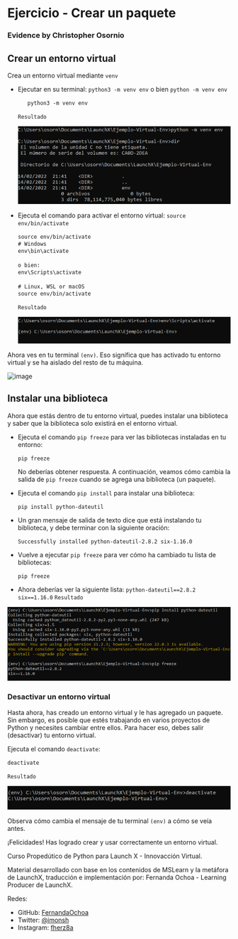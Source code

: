 # Ejercicio - Crear un paquete

### Evidence by Christopher Osornio

## Crear un entorno virtual

Crea un entorno virtual mediante `venv`

- Ejecutar en su terminal: `python3 -m venv env` o bien `python -m venv env`

  ```
     python3 -m venv env
  ```

  `Resultado`

  ![Creación entorno virtual](./evidence/module2-1.PNG)

- Ejecuta el comando para activar el entorno virtual: `source env/bin/activate`

  ```
  source env/bin/activate
  # Windows
  env\bin\activate

  o bien:
  env\Scripts\activate

  # Linux, WSL or macOS
  source env/bin/activate
  ```

  `Resultado`

  ![Activación entorno virtual](./evidence/module2-2.PNG)

Ahora ves en tu terminal `(env)`. Eso significa que has activado tu entorno virtual y se ha aislado del resto de tu máquina.

![image](https://user-images.githubusercontent.com/9124597/153076991-25e857c5-a910-4d54-80b9-47fce1b62147.png)

## Instalar una biblioteca

Ahora que estás dentro de tu entorno virtual, puedes instalar una biblioteca y saber que la biblioteca solo existirá en el entorno virtual.

- Ejecuta el comando `pip freeze` para ver las bibliotecas instaladas en tu entorno:

  ```
  pip freeze
  ```

  No deberías obtener respuesta. A continuación, veamos cómo cambia la salida de `pip freeze` cuando se agrega una biblioteca (un paquete).

- Ejecuta el comando `pip install` para instalar una biblioteca:
  ```
  pip install python-dateutil
  ```
- Un gran mensaje de salida de texto dice que está instalando tu biblioteca, y debe terminar con la siguiente oración:

  ```
  Successfully installed python-dateutil-2.8.2 six-1.16.0
  ```

- Vuelve a ejecutar `pip freeze` para ver cómo ha cambiado tu lista de bibliotecas:
  ```
  pip freeze
  ```
- Ahora deberías ver la siguiente lista:
  `python-dateutil==2.8.2 six==1.16.0`
  `Resultado`

![Instalación de paquetes en entorno virtual](./evidence/module2-3.PNG)

### Desactivar un entorno virtual

Hasta ahora, has creado un entorno virtual y le has agregado un paquete. Sin embargo, es posible que estés trabajando en varios proyectos de Python y necesites cambiar entre ellos. Para hacer eso, debes salir (desactivar) tu entorno virtual.

Ejecuta el comando `deactivate`:

```
deactivate
```

`Resultado`

![Se desactiva el entorno virtual](./evidence/module2-4.PNG)

Observa cómo cambia el mensaje de tu terminal `(env)` a cómo se veía antes.

¡Felicidades! Has logrado crear y usar correctamente un entorno virtual.

Curso Propedútico de Python para Launch X - Innovacción Virtual.

Material desarrollado con base en los contenidos de MSLearn y la metáfora de LaunchX, traducción e implementación por: Fernanda Ochoa - Learning Producer de LaunchX.

Redes:

- GitHub: [FernandaOchoa](https://github.com/FernandaOchoa)
- Twitter: [@imonsh](https://twitter.com/imonsh)
- Instagram: [fherz8a](https://www.instagram.com/fherz8a/)
